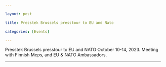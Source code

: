```yaml
--- 

layout: post

title: Presstek Brussels presstour to EU and Nato

categories: [Events]

---
```

Presstek Brussels presstour to EU and NATO October 10-14, 2023. Meeting with Finnish Meps, and EU & NATO Ambassadors. 

--- 
